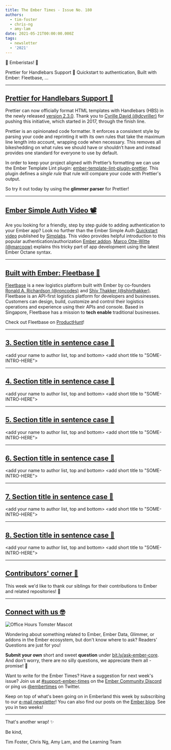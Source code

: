 ```yaml
---
title: The Ember Times - Issue No. 180
authors:
  - tim-foster
  - chris-ng
  - amy-lam
date: 2021-05-21T00:00:00.000Z
tags:
  - newsletter
  - '2021'
---
```


👋 Emberistas! 🐹
  
<SOME-INTRO-HERE-TO-KEEP-THEM-SUBSCRIBERS-READING>
Prettier for Handlebars Support 🙌
Quickstart to authentication,
Built with Ember: Fleetbase,
...
  
---  

## [Prettier for Handlebars Support 🙌](https://prettier.io/blog/2021/05/09/2.3.0.html#ember--handlebars)

Prettier can now officially format HTML templates with Handlebars (HBS) in the newly released [version 2.3.0](https://prettier.io/blog/2021/05/09/2.3.0.html#ember--handlebars). Thank you to [Cyrille David (@dcyriller)](https://github.com/dcyriller) for pushing this initiative, which started in 2017, through the finish line.

Prettier is an opinionated code formatter. It enforces a consistent style by parsing your code and reprinting it with its own rules that take the maximum line length into account, wrapping code when necessary. This removes all bikeshedding on what rules we should have or shouldn’t have and instead provides one standard for everyone to use by default.

In order to keep your project aligned with Prettier’s formatting we can use the Ember Template Lint plugin: [ember-template-lint-plugin-prettier](https://github.com/ember-template-lint/ember-template-lint-plugin-prettier). This plugin defines a _single rule_ that rule will compare your code with Prettier's output.

So try it out today by using the **glimmer parser** for Prettier!  
  
---

<!--alex disable simple-->

## [Ember Simple Auth Video 📽](https://www.youtube.com/watch?v=bSWN4_EbTPI)

Are you looking for a friendly, step by step guide to adding authentication to your Ember app? Look no further than the Ember Simple Auth [Quickstart video](https://www.youtube.com/watch?v=bSWN4_EbTPI) published by [Simplabs](https://simplabs.com/). This video provides helpful introduction to this popular authentication/authorization [Ember addon](https://ember-simple-auth.com/). [Marco Otte-Witte (@marcoow)](https://github.com/marcoow) explains this tricky part of app development using the latest Ember Octane syntax.

<!--alex enable simple-->

---
  
## [Built with Ember: Fleetbase 🚀](https://fleetbase.io/)

[Fleetbase](https://fleetbase.io/) is a new logistics platform built with Ember by co-founders [Ronald A. Richardson (@roncodes)](https://github.com/roncodes) and [Shiv Thakker (@shivthakker)](https://github.com/shivthakker). Fleetbase is an API-first logistics platform for developers and businesses. Customers can design, build, customize and control their logistics operations and experience using their APIs and console. Based in Singapore, Fleetbase has a mission to **tech enable** traditional businesses.

Check out Fleetbase on [ProductHunt](https://www.producthunt.com/posts/fleetbase)!

---

## [3. Section title in sentence case 🐹](section-url)

<change section title emoji>
<consider adding some bold to your paragraph>
<add the contributor in the post in format "FirstName LastName (@githubUserName)" linked to their GitHub account>
<please include link to external article/repo/etc in paragraph / body text, not just header title above>

<add your name to author list, top and bottom>
<add short title to "SOME-INTRO-HERE">

---

## [4. Section title in sentence case 🐹](section-url)

<change section title emoji>
<consider adding some bold to your paragraph>
<add the contributor in the post in format "FirstName LastName (@githubUserName)" linked to their GitHub account>
<please include link to external article/repo/etc in paragraph / body text, not just header title above>

<add your name to author list, top and bottom>
<add short title to "SOME-INTRO-HERE">

---

## [5. Section title in sentence case 🐹](section-url)

<change section title emoji>
<consider adding some bold to your paragraph>
<add the contributor in the post in format "FirstName LastName (@githubUserName)" linked to their GitHub account>
<please include link to external article/repo/etc in paragraph / body text, not just header title above>

<add your name to author list, top and bottom>
<add short title to "SOME-INTRO-HERE">

---

## [6. Section title in sentence case 🐹](section-url)

<change section title emoji>
<consider adding some bold to your paragraph>
<add the contributor in the post in format "FirstName LastName (@githubUserName)" linked to their GitHub account>
<please include link to external article/repo/etc in paragraph / body text, not just header title above>

<add your name to author list, top and bottom>
<add short title to "SOME-INTRO-HERE">

---

## [7. Section title in sentence case 🐹](section-url)

<change section title emoji>
<consider adding some bold to your paragraph>
<add the contributor in the post in format "FirstName LastName (@githubUserName)" linked to their GitHub account>
<please include link to external article/repo/etc in paragraph / body text, not just header title above>

<add your name to author list, top and bottom>
<add short title to "SOME-INTRO-HERE">

---

## [8. Section title in sentence case 🐹](section-url)

<change section title emoji>
<consider adding some bold to your paragraph>
<add the contributor in the post in format "FirstName LastName (@githubUserName)" linked to their GitHub account>
<please include link to external article/repo/etc in paragraph / body text, not just header title above>

<add your name to author list, top and bottom>
<add short title to "SOME-INTRO-HERE">

---

## [Contributors' corner 👏](https://guides.emberjs.com/release/contributing/repositories/)

<p>This week we'd like to thank our siblings for their contributions to Ember and related repositories! 💖</p>

---

## [Connect with us 🤓](https://docs.google.com/forms/d/e/1FAIpQLScqu7Lw_9cIkRtAiXKitgkAo4xX_pV1pdCfMJgIr6Py1V-9Og/viewform)

<div class="blog-row">
  <img class="float-right small transparent padded" alt="Office Hours Tomster Mascot" title="Readers' Questions" src="/images/tomsters/officehours.png" />

  <p>Wondering about something related to Ember, Ember Data, Glimmer, or addons in the Ember ecosystem, but don't know where to ask? Readers’ Questions are just for you!</p>

  <p><strong>Submit your own</strong> short and sweet <strong>question</strong> under <a href="https://bit.ly/ask-ember-core" target="rq">bit.ly/ask-ember-core</a>. And don’t worry, there are no silly questions, we appreciate them all - promise! 🤞</p>

  <p>Want to write for the Ember Times? Have a suggestion for next week's issue? Join us at <a href="https://discordapp.com/channels/480462759797063690/485450546887786506">#support-ember-times</a> on the <a href="https://discord.gg/emberjs">Ember Community Discord</a> or ping us <a href="https://twitter.com/embertimes">@embertimes</a> on Twitter.</p>

  <p>Keep on top of what's been going on in Emberland this week by subscribing to our <a href="https://embertimes.substack.com/">e-mail newsletter</a>! You can also find our posts on the <a href="https://blog.emberjs.com/tag/newsletter">Ember blog</a>. See you in two weeks!</p>
</div>

---

That's another wrap! ✨

Be kind,

Tim Foster, Chris Ng, Amy Lam, and the Learning Team
